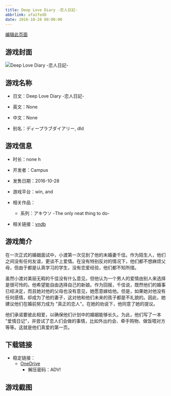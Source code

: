```yaml
---
title: Deep Love Diary -恋人日記-
abbrlink: afa1fed8
date: 2016-10-28 00:00:00
---
```

[编辑此页面](https://github.com/ACG-3/ADV3-source/blob/main/source/_posts/games/Deep%20Love%20Diary%20-%E6%81%8B%E4%BA%BA%E6%97%A5%E8%A8%98-.md)

## 游戏封面

![Deep Love Diary -恋人日記-](https://pan.timero.xyz/onedrive/img_lib_001/Deep%20Love%20Diary%20-%E6%81%8B%E4%BA%BA%E6%97%A5%E8%A8%98-_cover.avif)


## 游戏名称

- 日文：Deep Love Diary -恋人日記-
- 英文：None
- 中文：None

- 别名：ディープラブダイアリー, dld


## 游戏信息

- 时长：none h
- 开发者：Campus
- 发售日期：2016-10-28
- 游戏平台：win, and
- 相关作品：
   - 系列：アキウソ -The only neat thing to do-

- 相关链接：[vndb](https://vndb.org/v19719)


## 游戏简介

在一次正式的婚姻面试中，小渡第一次见到了他的未婚妻千佳。作为陌生人，他们之间没有任何友谊，更谈不上爱情。在没有特别反对的情况下，他们都不想麻烦父母，但由于都是认真学习的学生，没有恋爱经验，他们都不知所措。

虽然小渡对美丽无暇的千佳没有什么意见，但他认为一个男人的爱情由别人来选择是很可怜的。他希望能自由选择自己的新娘。作为回报，千佳说，既然他们的婚事已经决定，而且她对他的父母也没有意见，她愿意嫁给他。但是，如果她对他没有任何感情，却成为了他的妻子，这对他和他们未来的孩子都是不礼貌的。因此，她建议他们在婚前努力成为 "真正的恋人"。在她的劝说下，他同意了她的提议。

他们承诺要彼此相爱，以确保他们计划中的婚姻能够长久。为此，他们写了一本 "爱情日记"，并尝试了恋人们会做的事情，比如外出约会、牵手购物、做饭喂对方等等。这就是他们真爱的第一页。




## 下载链接

- 稳定链接：
    - [OneDrive](https://pan.timero.xyz/onedrive/adv_lib_001/Deep%20Love%20Diary%20-%E6%81%8B%E4%BA%BA%E6%97%A5%E8%A8%98-)
        - 解压密码：ADV!



## 游戏截图


